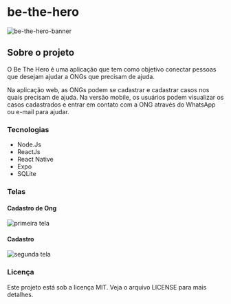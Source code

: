 # be-the-hero
![be-the-hero-banner](https://user-images.githubusercontent.com/46754034/190867023-e872aa3d-8fa3-4535-8dd0-4f0b9750c930.png)
<h2>Sobre o projeto </h2>
<p>
O Be The Hero é uma aplicação que tem como objetivo conectar pessoas que desejam ajudar a ONGs que precisam de ajuda.
</p>
<p>
Na aplicação web, as ONGs podem se cadastrar e cadastrar casos nos quais precisam de ajuda. Na versão mobile, os usuários podem visualizar os casos cadastrados e entrar em contato com a ONG através do WhatsApp ou e-mail para ajudar.
 </p>
 
 <h3>Tecnologias</h3>
 <ul>
  <li>Node.Js</li>
  <li>ReactJs</li>
  <li>React Native</li>
  <li>Expo</li>
  <li>SQLite</li>
</ul>
<h3>Telas</h3>
<h4>Cadastro de Ong</h4>
<img src='https://github.com/Gabriel-Vict0r/be-the-hero/assets/46754034/60d07c53-d57e-4c5a-8d7e-7df4c587035d' alt = 'primeira tela' />
<h4>Cadastro</h4>
<img src='https://github.com/Gabriel-Vict0r/be-the-hero/assets/46754034/257c9d48-cd68-497c-b7ac-8e51e94e8f7b' alt='segunda tela' />
<h3>Licença</h3>
<p>Este projeto está sob a licença MIT. Veja o arquivo LICENSE para mais detalhes. </p>
